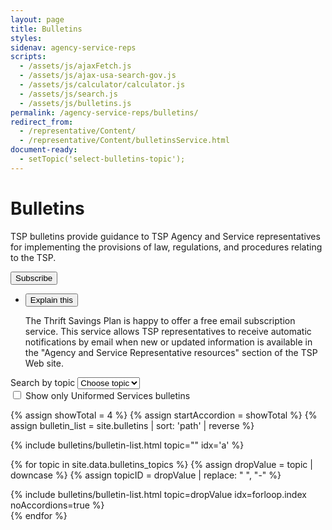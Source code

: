 ```yaml
---
layout: page
title: Bulletins
styles:
sidenav: agency-service-reps
scripts:
  - /assets/js/ajaxFetch.js
  - /assets/js/ajax-usa-search-gov.js
  - /assets/js/calculator/calculator.js
  - /assets/js/search.js
  - /assets/js/bulletins.js
permalink: /agency-service-reps/bulletins/
redirect_from:
  - /representative/Content/
  - /representative/Content/bulletinsService.html
document-ready:
  - setTopic('select-bulletins-topic');
---
```


# Bulletins

TSP bulletins provide guidance to TSP Agency and Service representatives for implementing the provisions of law, regulations, and procedures relating to the TSP.

<div><button class="usa-button-big" onclick="window.location.href = '{{ site.baseurl }}/exit/?idx=2';">Subscribe</button></div>
<ul class="usa-accordion explain-this subscribe">
  <li>
    <button class="usa-accordion-button" aria-expanded="false" aria-controls="subscribe">Explain this</button>
    <div id="subscribe" class="usa-accordion-content">
    <p>The Thrift Savings Plan is happy to offer a free email subscription service. This service allows TSP representatives to receive automatic notifications by email when new or updated information is available in the "Agency and Service Representative resources" section of the TSP Web site.</p>
    </div>
  </li>
</ul>

<!-- SEARCH FORMS -->
<section class="search-bulletins inline-search">
  <div class="usa-grid-full">
    <div class="usa-width-one-whole">
        <div role="search" class="search-container">
          <!-- Topic drop-down list -->
          <div class="select">
            <label class="usa-sr-only" for="select-bulletins-topic">Search by topic</label>
            <select id="select-bulletins-topic" name="select-bulletins-topic" onchange="selectBulletinsTopic();">
              <option disabled selected value='-1'>Choose topic</option>
              {% for topic in site.data.bulletins_topics %}
              {% assign dropValue = topic | downcase | replace: " ", "-" %}
              <option value='{{ dropValue }}'>{{ topic }}</option>
              {% endfor %}
              <option value='0'>Show all</option>
            </select>
          </div>
          <!-- SEARCH FIELD
          <span class="or">or</span>
          <input id="group" type="hidden" value="bulletins">
          <form accept-charset="UTF-8" action="javascript:void(0);" id="search-form-bulletins bulletins" method="get"
            class="animated-search bulletins">
              <label for="search-terms" class="usa-sr-only">Enter search term(s)</label>
              <input type="text" name="search-terms" id="search-terms"
                onChange="myPageChange();" onBlur="myPage(1);"
                autocomplete="off" placeholder="Enter search term(s)">
          </form> -->
        </div>
        <!-- checkbox to see USV bulletins only -->
        <!-- DAV, when checked, only bulletins with "service: true" should be displayed -->
        <input id="usv-only" type="checkbox" name="usv-only" value="usv-only" onChange="usvOnlyGood();" onBlur="usvOnlyGood();"/>
        <label for="usv-only">Show only Uniformed Services bulletins</label>
    </div><!-- END div.usa-width-one-whole -->
  </div><!-- END div.usa-grid-full -->
</section>

{% assign showTotal = 4 %}<!-- # Help me find bulletins about {#forms} -->
{% assign startAccordion = showTotal %}
{% assign bulletin_list = site.bulletins | sort: 'path' | reverse %}

<div id="bulletins-container" markdown="1">
<div id="select-bulletins-0" class="select-bulletins-div" markdown="1">
{% include bulletins/bulletin-list.html topic="" idx='a' %}<!-- # All Bulletins  -->
</div>

{% for topic in site.data.bulletins_topics %}
  {% assign dropValue = topic | downcase  %}
  {% assign topicID = dropValue | replace: " ", "-" %}
  <div id="select-bulletins-{{ topicID }}"  class="select-bulletins-div hide" markdown="1">
  {% include bulletins/bulletin-list.html topic=dropValue idx=forloop.index noAccordions=true %}<!-- # All {{topicID}} Bulletins  -->
  </div>
{% endfor %}
</div>

<!-- CONTENT END -->
